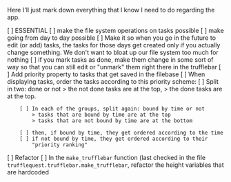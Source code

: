 
Here I'll just mark down everything that I know I need to do regarding the app.

[ ] ESSENTIAL
    [ ] make the file system operations on tasks possible
    [ ] make going from day to day possible
    [ ] Make it so when you go in the future to edit (or add) tasks, the tasks for
        those days get created only if you actually change something. We don't want
        to bloat up our file system too much for nothing
    [ ] if you mark tasks as done, make them change in some sort of way so that
        you can still edit or "unmark" them right there in the trufflebar
    [ ] Add priority property to tasks that get saved in the filebase
    [ ] When displaying tasks, order the tasks according to this priority scheme:
        [ ] Split in two: done or not
            > the not done tasks are at the top, 
            > the done tasks are at the top.

        [ ] In each of the groups, split again: bound by time or not
            > tasks that are bound by time are at the top
            > tasks that are not bound by time are at the bottom

        [ ] then, if bound by time, they get ordered according to the time
        [ ] if not bound by time, they get ordered according to their 
            "priority ranking"

[ ] Refactor
    [ ] In the `make_trufflebar` function (last checked in the file 
        `trufflequest.trufflebar.make_trufflebar`, refactor the
        height variables that are hardcoded
